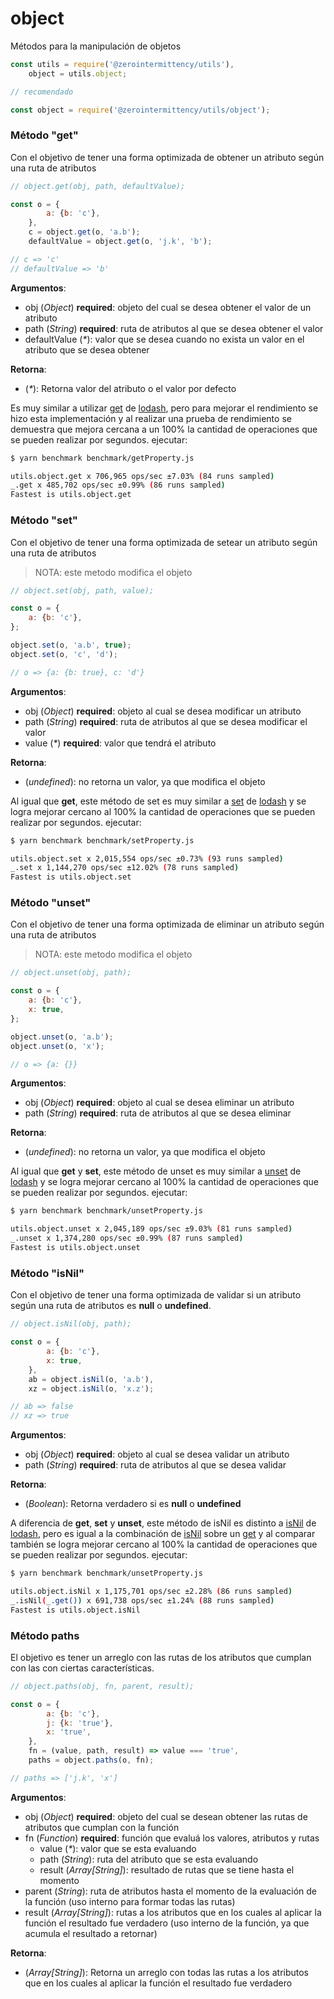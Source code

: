 # object

Métodos para la manipulación de objetos

```javascript
const utils = require('@zerointermittency/utils'),
    object = utils.object;

// recomendado

const object = require('@zerointermittency/utils/object');
```

### Método "get"

Con el objetivo de tener una forma optimizada de obtener un atributo según una ruta de atributos

```javascript
// object.get(obj, path, defaultValue);

const o = {
        a: {b: 'c'},
    },
    c = object.get(o, 'a.b');
    defaultValue = object.get(o, 'j.k', 'b');

// c => 'c'
// defaultValue => 'b'
```

**Argumentos**:

- obj \(*Object*\) **required**: objeto del cual se desea obtener el valor de un atributo
- path \(*String*\) **required**: ruta de atributos al que se desea obtener el valor
- defaultValue \(*\**\): valor que se desea cuando no exista un valor en el atributo que se desea obtener

**Retorna**:

- \(*\**\): Retorna valor del atributo o el valor por defecto

Es muy similar a utilizar [get][lodash-get] de [lodash][lodash], pero para mejorar el rendimiento se hizo esta implementación y al realizar una prueba de rendimiento se demuestra que mejora cercana a un 100% la cantidad de operaciones que se pueden realizar por segundos. ejecutar:

~~~bash
$ yarn benchmark benchmark/getProperty.js

utils.object.get x 706,965 ops/sec ±7.03% (84 runs sampled)
_.get x 485,702 ops/sec ±0.99% (86 runs sampled)
Fastest is utils.object.get
~~~

### Método "set"

Con el objetivo de tener una forma optimizada de setear un atributo según una ruta de atributos

> NOTA: este metodo modifica el objeto

```javascript
// object.set(obj, path, value);

const o = {
    a: {b: 'c'},
};

object.set(o, 'a.b', true);
object.set(o, 'c', 'd');

// o => {a: {b: true}, c: 'd'}
```

**Argumentos**:

- obj \(*Object*\) **required**: objeto al cual se desea modificar un atributo
- path \(*String*\) **required**: ruta de atributos al que se desea modificar el valor
- value \(*\**\) **required**: valor que tendrá el atributo

**Retorna**:

- \(*undefined*\): no retorna un valor, ya que modifica el objeto

Al igual que **get**, este método de set es muy similar a [set][lodash-set] de [lodash][lodash] y se logra mejorar cercano al 100% la cantidad de operaciones que se pueden realizar por segundos. ejecutar:

~~~bash
$ yarn benchmark benchmark/setProperty.js

utils.object.set x 2,015,554 ops/sec ±0.73% (93 runs sampled)
_.set x 1,144,270 ops/sec ±12.02% (78 runs sampled)
Fastest is utils.object.set
~~~

### Método "unset"

Con el objetivo de tener una forma optimizada de eliminar un atributo según una ruta de atributos

> NOTA: este metodo modifica el objeto

```javascript
// object.unset(obj, path);

const o = {
    a: {b: 'c'},
    x: true,
};

object.unset(o, 'a.b');
object.unset(o, 'x');

// o => {a: {}}
```

**Argumentos**:

- obj \(*Object*\) **required**: objeto al cual se desea eliminar un atributo
- path \(*String*\) **required**: ruta de atributos al que se desea eliminar

**Retorna**:

- \(*undefined*\): no retorna un valor, ya que modifica el objeto

Al igual que **get** y **set**, este método de unset es muy similar a [unset][lodash-unset] de [lodash][lodash] y se logra mejorar cercano al 100% la cantidad de operaciones que se pueden realizar por segundos. ejecutar:

~~~bash
$ yarn benchmark benchmark/unsetProperty.js

utils.object.unset x 2,045,189 ops/sec ±9.03% (81 runs sampled)
_.unset x 1,374,280 ops/sec ±0.99% (87 runs sampled)
Fastest is utils.object.unset
~~~

### Método "isNil"

Con el objetivo de tener una forma optimizada de validar si un atributo según una ruta de atributos es **null** o **undefined**.

```javascript
// object.isNil(obj, path);

const o = {
        a: {b: 'c'},
        x: true,
    },
    ab = object.isNil(o, 'a.b'),
    xz = object.isNil(o, 'x.z');

// ab => false
// xz => true
```

**Argumentos**:

- obj \(*Object*\) **required**: objeto al cual se desea validar un atributo
- path \(*String*\) **required**: ruta de atributos al que se desea validar

**Retorna**:

- \(*Boolean*\): Retorna verdadero si es **null** o **undefined**

A diferencia de **get**, **set** y **unset**, este método de isNil es distinto a [isNil][lodash-isNil] de [lodash][lodash], pero es igual a la combinación de [isNil][lodash-isNil] sobre un [get][lodash-get] y al comparar también se logra mejorar cercano al 100% la cantidad de operaciones que se pueden realizar por segundos. ejecutar:

~~~bash
$ yarn benchmark benchmark/unsetProperty.js

utils.object.isNil x 1,175,701 ops/sec ±2.28% (86 runs sampled)
_.isNil(_.get()) x 691,738 ops/sec ±1.24% (88 runs sampled)
Fastest is utils.object.isNil
~~~

### Método **paths**

El objetivo es tener un arreglo con las rutas de los atributos que cumplan con las con ciertas características.

```javascript
// object.paths(obj, fn, parent, result);

const o = {
        a: {b: 'c'},
        j: {k: 'true'},
        x: 'true',
    },
    fn = (value, path, result) => value === 'true',
    paths = object.paths(o, fn);

// paths => ['j.k', 'x']
```

**Argumentos**:

- obj \(*Object*\) **required**: objeto del cual se desean obtener las rutas de atributos que cumplan con la función
- fn \(*Function*\) **required**: función que evaluá los valores, atributos y rutas
    - value \(*\**\): valor que se esta evaluando
    - path \(*String*\): ruta del atributo que se esta evaluando
    - result \(*Array[String]*\): resultado de rutas que se tiene hasta el momento
- parent \(*String*\): ruta de atributos hasta el momento de la evaluación de la función (uso interno para formar todas las rutas)
- result \(*Array[String]*\): rutas a los atributos que en los cuales al aplicar la función el resultado fue verdadero (uso interno de la función, ya que acumula el resultado a retornar)

**Retorna**:

- \(*Array[String]*\): Retorna un arreglo con todas las rutas a los atributos que en los cuales al aplicar la función el resultado fue verdadero

[lodash]: https://lodash.com/
[lodash-get]: https://lodash.com/docs/4.17.4#get
[lodash-set]: https://lodash.com/docs/4.17.4#set
[lodash-unset]: https://lodash.com/docs/4.17.4#unset
[lodash-isNil]: https://lodash.com/docs/4.17.4#isNil